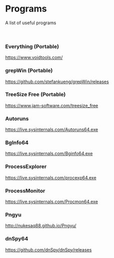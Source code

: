 # Programs
A list of useful programs
<br>
<br>
<br>
### Everything (Portable)
https://www.voidtools.com/

### grepWin (Portable)
https://github.com/stefankueng/grepWin/releases

### TreeSize Free (Portable)
https://www.jam-software.com/treesize_free

### Autoruns
https://live.sysinternals.com/Autoruns64.exe

### BgInfo64
https://live.sysinternals.com/Bginfo64.exe

### ProcessExplorer
https://live.sysinternals.com/procexp64.exe

### ProcessMonitor
https://live.sysinternals.com/Procmon64.exe

### Pngyu
http://nukesaq88.github.io/Pngyu/

### dnSpy64
https://github.com/dnSpy/dnSpy/releases
